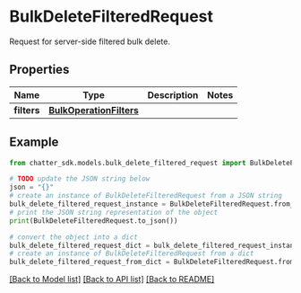 # BulkDeleteFilteredRequest

Request for server-side filtered bulk delete.

## Properties

Name | Type | Description | Notes
------------ | ------------- | ------------- | -------------
**filters** | [**BulkOperationFilters**](BulkOperationFilters.md) |  | 

## Example

```python
from chatter_sdk.models.bulk_delete_filtered_request import BulkDeleteFilteredRequest

# TODO update the JSON string below
json = "{}"
# create an instance of BulkDeleteFilteredRequest from a JSON string
bulk_delete_filtered_request_instance = BulkDeleteFilteredRequest.from_json(json)
# print the JSON string representation of the object
print(BulkDeleteFilteredRequest.to_json())

# convert the object into a dict
bulk_delete_filtered_request_dict = bulk_delete_filtered_request_instance.to_dict()
# create an instance of BulkDeleteFilteredRequest from a dict
bulk_delete_filtered_request_from_dict = BulkDeleteFilteredRequest.from_dict(bulk_delete_filtered_request_dict)
```
[[Back to Model list]](../README.md#documentation-for-models) [[Back to API list]](../README.md#documentation-for-api-endpoints) [[Back to README]](../README.md)


